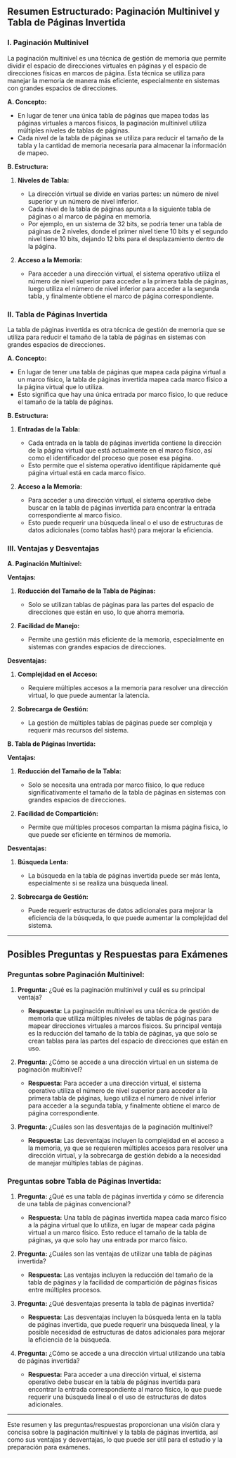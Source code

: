 ## Resumen Estructurado: Paginación Multinivel y Tabla de Páginas Invertida

### **I. Paginación Multinivel**

La paginación multinivel es una técnica de gestión de memoria que permite dividir el espacio de direcciones virtuales en páginas y el espacio de direcciones físicas en marcos de página. Esta técnica se utiliza para manejar la memoria de manera más eficiente, especialmente en sistemas con grandes espacios de direcciones.

**A. Concepto:**

- En lugar de tener una única tabla de páginas que mapea todas las páginas virtuales a marcos físicos, la paginación multinivel utiliza múltiples niveles de tablas de páginas.
- Cada nivel de la tabla de páginas se utiliza para reducir el tamaño de la tabla y la cantidad de memoria necesaria para almacenar la información de mapeo.

**B. Estructura:**

1. **Niveles de Tabla:**
    
    - La dirección virtual se divide en varias partes: un número de nivel superior y un número de nivel inferior.
    - Cada nivel de la tabla de páginas apunta a la siguiente tabla de páginas o al marco de página en memoria.
    - Por ejemplo, en un sistema de 32 bits, se podría tener una tabla de páginas de 2 niveles, donde el primer nivel tiene 10 bits y el segundo nivel tiene 10 bits, dejando 12 bits para el desplazamiento dentro de la página.
    
2. **Acceso a la Memoria:**
    
    - Para acceder a una dirección virtual, el sistema operativo utiliza el número de nivel superior para acceder a la primera tabla de páginas, luego utiliza el número de nivel inferior para acceder a la segunda tabla, y finalmente obtiene el marco de página correspondiente.
    

### **II. Tabla de Páginas Invertida**

La tabla de páginas invertida es otra técnica de gestión de memoria que se utiliza para reducir el tamaño de la tabla de páginas en sistemas con grandes espacios de direcciones.

**A. Concepto:**

- En lugar de tener una tabla de páginas que mapea cada página virtual a un marco físico, la tabla de páginas invertida mapea cada marco físico a la página virtual que lo utiliza.
- Esto significa que hay una única entrada por marco físico, lo que reduce el tamaño de la tabla de páginas.

**B. Estructura:**

1. **Entradas de la Tabla:**
    
    - Cada entrada en la tabla de páginas invertida contiene la dirección de la página virtual que está actualmente en el marco físico, así como el identificador del proceso que posee esa página.
    - Esto permite que el sistema operativo identifique rápidamente qué página virtual está en cada marco físico.
    
2. **Acceso a la Memoria:**
    
    - Para acceder a una dirección virtual, el sistema operativo debe buscar en la tabla de páginas invertida para encontrar la entrada correspondiente al marco físico.
    - Esto puede requerir una búsqueda lineal o el uso de estructuras de datos adicionales (como tablas hash) para mejorar la eficiencia.
    

### **III. Ventajas y Desventajas**

**A. Paginación Multinivel:**

**Ventajas:**

1. **Reducción del Tamaño de la Tabla de Páginas:**
    
    - Solo se utilizan tablas de páginas para las partes del espacio de direcciones que están en uso, lo que ahorra memoria.
    
2. **Facilidad de Manejo:**
    
    - Permite una gestión más eficiente de la memoria, especialmente en sistemas con grandes espacios de direcciones.
    

**Desventajas:**

1. **Complejidad en el Acceso:**
    
    - Requiere múltiples accesos a la memoria para resolver una dirección virtual, lo que puede aumentar la latencia.
    
2. **Sobrecarga de Gestión:**
    
    - La gestión de múltiples tablas de páginas puede ser compleja y requerir más recursos del sistema.
    

**B. Tabla de Páginas Invertida:**

**Ventajas:**

1. **Reducción del Tamaño de la Tabla:**
    
    - Solo se necesita una entrada por marco físico, lo que reduce significativamente el tamaño de la tabla de páginas en sistemas con grandes espacios de direcciones.
    
2. **Facilidad de Compartición:**
    
    - Permite que múltiples procesos compartan la misma página física, lo que puede ser eficiente en términos de memoria.
    

**Desventajas:**

1. **Búsqueda Lenta:**
    
    - La búsqueda en la tabla de páginas invertida puede ser más lenta, especialmente si se realiza una búsqueda lineal.
    
2. **Sobrecarga de Gestión:**
    
    - Puede requerir estructuras de datos adicionales para mejorar la eficiencia de la búsqueda, lo que puede aumentar la complejidad del sistema.
    

---

## Posibles Preguntas y Respuestas para Exámenes

### **Preguntas sobre Paginación Multinivel:**

1. **Pregunta:** ¿Qué es la paginación multinivel y cuál es su principal ventaja?
    
    - **Respuesta:** La paginación multinivel es una técnica de gestión de memoria que utiliza múltiples niveles de tablas de páginas para mapear direcciones virtuales a marcos físicos. Su principal ventaja es la reducción del tamaño de la tabla de páginas, ya que solo se crean tablas para las partes del espacio de direcciones que están en uso.
    
2. **Pregunta:** ¿Cómo se accede a una dirección virtual en un sistema de paginación multinivel?
    
    - **Respuesta:** Para acceder a una dirección virtual, el sistema operativo utiliza el número de nivel superior para acceder a la primera tabla de páginas, luego utiliza el número de nivel inferior para acceder a la segunda tabla, y finalmente obtiene el marco de página correspondiente.
    
3. **Pregunta:** ¿Cuáles son las desventajas de la paginación multinivel?
    
    - **Respuesta:** Las desventajas incluyen la complejidad en el acceso a la memoria, ya que se requieren múltiples accesos para resolver una dirección virtual, y la sobrecarga de gestión debido a la necesidad de manejar múltiples tablas de páginas.
    

### **Preguntas sobre Tabla de Páginas Invertida:**

1. **Pregunta:** ¿Qué es una tabla de páginas invertida y cómo se diferencia de una tabla de páginas convencional?
    
    - **Respuesta:** Una tabla de páginas invertida mapea cada marco físico a la página virtual que lo utiliza, en lugar de mapear cada página virtual a un marco físico. Esto reduce el tamaño de la tabla de páginas, ya que solo hay una entrada por marco físico.
    
2. **Pregunta:** ¿Cuáles son las ventajas de utilizar una tabla de páginas invertida?
    
    - **Respuesta:** Las ventajas incluyen la reducción del tamaño de la tabla de páginas y la facilidad de compartición de páginas físicas entre múltiples procesos.
    
3. **Pregunta:** ¿Qué desventajas presenta la tabla de páginas invertida?
    
    - **Respuesta:** Las desventajas incluyen la búsqueda lenta en la tabla de páginas invertida, que puede requerir una búsqueda lineal, y la posible necesidad de estructuras de datos adicionales para mejorar la eficiencia de la búsqueda.
    
4. **Pregunta:** ¿Cómo se accede a una dirección virtual utilizando una tabla de páginas invertida?
    
    - **Respuesta:** Para acceder a una dirección virtual, el sistema operativo debe buscar en la tabla de páginas invertida para encontrar la entrada correspondiente al marco físico, lo que puede requerir una búsqueda lineal o el uso de estructuras de datos adicionales.
    

---

Este resumen y las preguntas/respuestas proporcionan una visión clara y concisa sobre la paginación multinivel y la tabla de páginas invertida, así como sus ventajas y desventajas, lo que puede ser útil para el estudio y la preparación para exámenes.